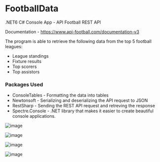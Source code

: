# FootballData
.NET6 C# Console App - API Football REST API

Documentation - https://www.api-football.com/documentation-v3

The program is able to retrieve the following data from the top 5 football leagues:
- League standings
- Fixture results
- Top scorers 
- Top assistors


### Packages Used
- ConsoleTables - Formatting the data into tables
- Newtonsoft - Serializing and deserializing the API request to JSON
- RestSharp - Sending the REST API request and retreving the response
- Spectre.Console - .NET library that makes it easier to create beautiful console applications.

![image](https://user-images.githubusercontent.com/71137409/157650044-a2cf540b-ca41-45dc-8931-0bc97159b096.png)

![image](https://user-images.githubusercontent.com/71137409/157650234-79dd91f1-f5a7-4106-b85b-805b9d2c7f73.png)

![image](https://user-images.githubusercontent.com/71137409/157650431-6fe6b73b-68fc-4941-a48e-074ac9a8008b.png)

![image](https://user-images.githubusercontent.com/71137409/157650531-242e07fd-7015-4490-a593-e5a4a9db0060.png)
